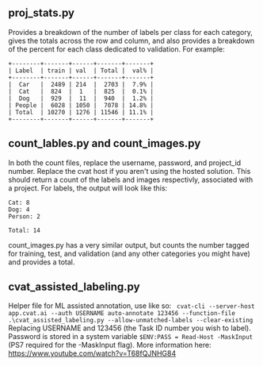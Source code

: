 ## proj_stats.py
Provides a breakdown of the number of labels per class for each category, gives the totals across the row and column, and also provides a breakdown of the percent for each class dedicated to validation. For example:
```
+--------+-------+------+-------+-------+
| Label  | train | val  | Total |  val% |
+--------+-------+------+-------+-------+
|  Car   |  2489 | 214  |  2703 |  7.9% |
|  Cat   |  824  |  1   |  825  |  0.1% |
|  Dog   |  929  |  11  |  940  |  1.2% |
| People |  6028 | 1050 |  7078 | 14.8% |
| Total  | 10270 | 1276 | 11546 | 11.1% |
+--------+-------+------+-------+-------+
```

## count_lables.py and count_images.py
In both the count files, replace the username, password, and project_id number. Replace the cvat host if you aren't using the hosted solution. This should return a count of the labels and images respectivly, associated with a project. 
For labels, the output will look like this:
```
Cat: 8
Dog: 4
Person: 2

Total: 14
```
count_images.py has a very similar output, but counts the number tagged for training, test, and validation (and any other categories you might have) and provides a total.

## cvat_assisted_labeling.py
Helper file for ML assisted annotation, use like so:
` cvat-cli --server-host app.cvat.ai --auth USERNAME auto-annotate 123456 --function-file .\cvat_assisted_labeling.py --allow-unmatched-labels --clear-existing`
Replacing USERNAME and 123456 (the Task ID number you wish to label). Password is stored in a system variable `$ENV:PASS = Read-Host -MaskInput` (PS7 required for the -MaskInput flag). More information here: https://www.youtube.com/watch?v=T68fQJNHG84
